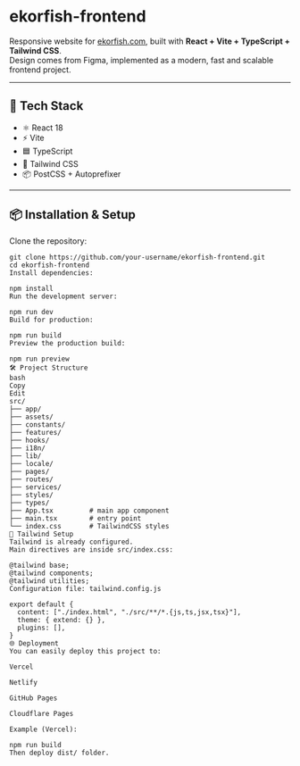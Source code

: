 # ekorfish-frontend

Responsive website for [ekorfish.com](https://ekorfish.com), built with **React + Vite + TypeScript + Tailwind CSS**.  
Design comes from Figma, implemented as a modern, fast and scalable frontend project.

---

## 🚀 Tech Stack
- ⚛️ React 18  
- ⚡ Vite  
- 🟦 TypeScript  
- 🎨 Tailwind CSS  
- 📦 PostCSS + Autoprefixer  

---

## 📦 Installation & Setup

Clone the repository:

```
git clone https://github.com/your-username/ekorfish-frontend.git
cd ekorfish-frontend
Install dependencies:
```
```
npm install
Run the development server:
```
```
npm run dev
Build for production:
```
```
npm run build
Preview the production build:
```
```
npm run preview
🛠 Project Structure
bash
Copy
Edit
src/
├── app/
├── assets/
├── constants/
├── features/
├── hooks/
├── i18n/
├── lib/
├── locale/
├── pages/
├── routes/
├── services/
├── styles/
├── types/
├── App.tsx         # main app component
├── main.tsx        # entry point
└── index.css       # TailwindCSS styles
🎨 Tailwind Setup
Tailwind is already configured.
Main directives are inside src/index.css:
```
```
@tailwind base;
@tailwind components;
@tailwind utilities;
Configuration file: tailwind.config.js
```
```
export default {
  content: ["./index.html", "./src/**/*.{js,ts,jsx,tsx}"],
  theme: { extend: {} },
  plugins: [],
}
🌐 Deployment
You can easily deploy this project to:

Vercel

Netlify

GitHub Pages

Cloudflare Pages

Example (Vercel):
```
```
npm run build
Then deploy dist/ folder.
```